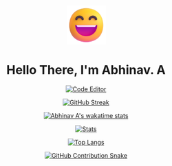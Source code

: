 <div align=center>

  <img src="./Assets/grinning-face.png" height=91>
  
  # Hello There, I'm Abhinav. A
  
  [![Code Editor](https://img.shields.io/badge/Visual_Studio_Code-1a1927?style=for-the-badge&logo=visual%20studio%20code&logoColor=white)](https://code.visualstudio.com)
  
  [![GitHub Streak](http://github-readme-streak-stats.herokuapp.com?user=abhnva&theme=tokyonight&hide_border=true&date_format=M%20j%5B%2C%20Y%5D)](https://github.com/abhnva)
  
  [![Abhinav A's wakatime stats](https://github-readme-stats.vercel.app/api/wakatime?username=abhnva&theme=tokyonight&hide_border=true)](https://github.com/abhnva)
    
  [![Stats](https://github-readme-stats.vercel.app/api?username=abhnva&show_icons=true&theme=tokyonight&hide_border=true)](https://github.com/abhnva)

  [![Top Langs](https://github-readme-stats.vercel.app/api/top-langs/?username=abhnva&theme=tokyonight&layout=compact&hide_border=true)](https://github.com/abhnva)
  
  
  
  [![GitHub Contribution Snake](https://github.com/abhnva/abhnva/blob/output/github-contribution-grid-snake.svg)](https://github.com/abhnva)
  
</div>
